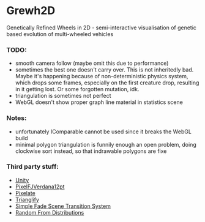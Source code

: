 # Grewh2D
Genetically Refined Wheels in 2D - semi-interactive visualisation of genetic based evolution of multi-wheeled vehicles

### TODO:
- smooth camera follow (maybe omit this due to performance)
- sometimes the best one doesn't carry over. This is not inheritedly bad. Maybe it's happening because of non-deterministic physics system, which drops some frames, especially on the first creature drop, resulting in it getting lost. Or some forgotten mutation, idk. 
- triangulation is sometimes not perfect
- WebGL doesn't show proper graph line material in statistics scene


### Notes:
- unfortunately IComparable cannot be used since it breaks the WebGL build
- minimal polygon triangulation is funnily enough an open problem, doing clockwise sort instead, so that indrawable polygons are fixe

### Third party stuff:
- [Unity](https://unity3d.com/)
- [PixelFJVerdana12pt](http://www.1001fonts.com/pix-pixelfjverdana12pt-font.html)
- [Pixelate](https://ax23w4.itch.io/pixelate)
- [Trianglify](https://qrohlf.com/trianglify-generator/)
- [Simple Fade Scene Transition System](https://assetstore.unity.com/packages/tools/gui/simple-fade-scene-transition-system-81753)
- [Random From Distributions](https://assetstore.unity.com/packages/tools/random-from-distributions-statistical-distributions-random-numbe-15873)
